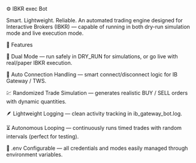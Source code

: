 ⚙️ IBKR exec Bot

Smart. Lightweight. Reliable.
An automated trading engine designed for Interactive Brokers (IBKR) — capable of running in both dry-run simulation mode and live execution mode.

🚀 Features

🧠 Dual Mode — run safely in DRY_RUN for simulations, or go live with real/paper IBKR execution.

🔌 Auto Connection Handling — smart connect/disconnect logic for IB Gateway / TWS.

💹 Randomized Trade Simulation — generates realistic BUY / SELL orders with dynamic quantities.

🪶 Lightweight Logging — clean activity tracking in ib_gateway_bot.log.

⏳ Autonomous Looping — continuously runs timed trades with random intervals (perfect for testing).

🔐 .env Configurable — all credentials and modes easily managed through environment variables.
